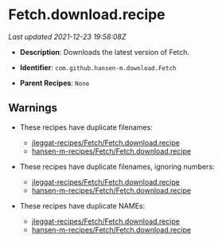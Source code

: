 # Fetch.download.recipe

_Last updated 2021-12-23 19:58:08Z_

- **Description**: Downloads the latest version of Fetch.

- **Identifier**: `com.github.hansen-m.download.Fetch`

- **Parent Recipes**: `None`

## Warnings

- These recipes have duplicate filenames:
    - [jleggat-recipes/Fetch/Fetch.download.recipe](/autopkg-dupe-tracker/jleggat-recipes/Fetch/Fetch.download.recipe)
    - [hansen-m-recipes/Fetch/Fetch.download.recipe](/autopkg-dupe-tracker/hansen-m-recipes/Fetch/Fetch.download.recipe)

- These recipes have duplicate filenames, ignoring numbers:
    - [jleggat-recipes/Fetch/Fetch.download.recipe](/autopkg-dupe-tracker/jleggat-recipes/Fetch/Fetch.download.recipe)
    - [hansen-m-recipes/Fetch/Fetch.download.recipe](/autopkg-dupe-tracker/hansen-m-recipes/Fetch/Fetch.download.recipe)

- These recipes have duplicate NAMEs:
    - [jleggat-recipes/Fetch/Fetch.download.recipe](/autopkg-dupe-tracker/jleggat-recipes/Fetch/Fetch.download.recipe)
    - [hansen-m-recipes/Fetch/Fetch.download.recipe](/autopkg-dupe-tracker/hansen-m-recipes/Fetch/Fetch.download.recipe)